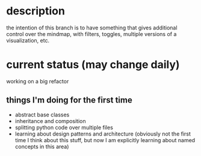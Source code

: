 # description
the intention of this branch is to have something that gives additional control over the mindmap, with filters, toggles, multiple versions of a visualization, etc. 

# current status (may change daily)
working on a big refactor

## things I'm doing for the first time
- abstract base classes
- inheritance and composition
- splitting python code over multiple files
- learning about design patterns and architecture (obviously not the first time I think about this stuff, but now I am explicitly learning about named concepts in this area)

